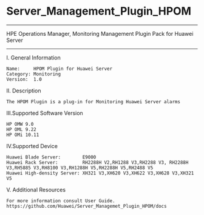 # Server_Management_Plugin_HPOM

****************************************************************************
HPE Operations Manager, Monitoring Management Plugin Pack for Huawei Server
****************************************************************************

I. General Information

    Name:     HPOM Plugin for Huawei Server
    Category: Monitoring
    Version:  1.0


II. Description

    The HPOM Plugin is a plug-in for Monitoring Huawei Server alarms

III.Supported Software Version

    HP OMW 9.0
    HP OML 9.22
    HP OMi 10.11

IV.Supported Device

    Huawei Blade Server:        E9000
    Huawei Rack Server:         RH2288H V2,RH1288 V3,RH2288 V3, RH2288H V3,RH5885 V3,RH8100 V3,RH1288H V5,RH2288H V5,RH2488 V5
    Huawei High-density Server: XH321 V3,XH620 V3,XH622 V3,XH628 V3,XH321 V5

V. Additional Resources

    For more information consult User Guide. https://github.com/Huawei/Server_Managemet_Plugin_HPOM/docs
